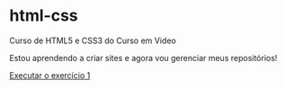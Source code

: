 # html-css
 Curso de HTML5 e CSS3 do Curso em Video

Estou aprendendo a criar sites e agora vou gerenciar meus repositórios!

<a href="https://henriqueuehara.github.io/html-css/ex1/index.html">Executar o exercício 1</a>
